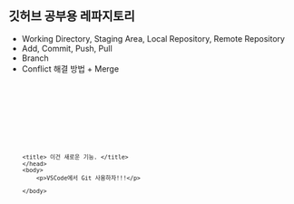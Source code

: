 ## 깃허브 공부용 레파지토리

- Working Directory, Staging Area, Local Repository, Remote Repository
- Add, Commit, Push, Pull
- Branch
- Conflict 해결 방법 + Merge

<code>
<!DOCTYPE html>
<html lang="en">
    <head>
        <meta charset="UTF-8">
        <meta http-equiv="X-UA-Compatible" content="IE=edge">
        <meta name = "viewport" content="width=device-width,initial-scale=1.0">

        <title> 이건 새로운 기능. </title>
        </head>
        <body>
            <p>VSCode에서 Git 사용하자!!!</p>

        </body>
</html>
</code>